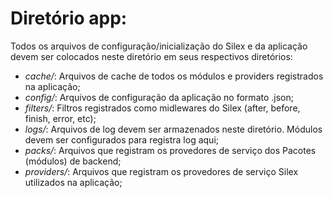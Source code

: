 Diretório app:
==============

Todos os arquivos de configuração/inicialização do Silex e da aplicação devem ser colocados neste diretório em seus
respectivos diretórios:

 * _cache/_: Arquivos de cache de todos os módulos e providers registrados na aplicação;
 * _config/_: Arquivos de configuração da aplicação no formato .json;
 * _filters/_: Filtros registrados como midlewares do Silex (after, before, finish, error, etc);
 * _logs/_: Arquivos de log devem ser armazenados neste diretório. Módulos devem ser configurados para registra log aqui;
 * _packs/_: Arquivos que registram os provedores de serviço dos Pacotes (módulos) de backend;
 * _providers/_: Arquivos que registram os provedores de serviço Silex utilizados na aplicação;